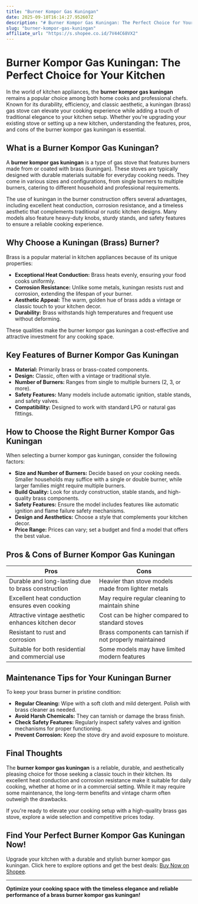 ```yaml
---
title: "Burner Kompor Gas Kuningan"
date: 2025-09-10T16:14:27.952607Z
description: "# Burner Kompor Gas Kuningan: The Perfect Choice for Your Kitchen..."
slug: "burner-kompor-gas-kuningan"
affiliate_url: "https://s.shopee.co.id/7V44C68VX2"
---
```

# Burner Kompor Gas Kuningan: The Perfect Choice for Your Kitchen

In the world of kitchen appliances, the **burner kompor gas kuningan** remains a popular choice among both home cooks and professional chefs. Known for its durability, efficiency, and classic aesthetic, a kuningan (brass) gas stove can elevate your cooking experience while adding a touch of traditional elegance to your kitchen setup. Whether you're upgrading your existing stove or setting up a new kitchen, understanding the features, pros, and cons of the burner kompor gas kuningan is essential.

## What is a Burner Kompor Gas Kuningan?

A **burner kompor gas kuningan** is a type of gas stove that features burners made from or coated with brass (kuningan). These stoves are typically designed with durable materials suitable for everyday cooking needs. They come in various sizes and configurations, from single burners to multiple burners, catering to different household and professional requirements.

The use of kuningan in the burner construction offers several advantages, including excellent heat conduction, corrosion resistance, and a timeless aesthetic that complements traditional or rustic kitchen designs. Many models also feature heavy-duty knobs, sturdy stands, and safety features to ensure a reliable cooking experience.

## Why Choose a Kuningan (Brass) Burner?

Brass is a popular material in kitchen appliances because of its unique properties:

- **Exceptional Heat Conduction:** Brass heats evenly, ensuring your food cooks uniformly.
- **Corrosion Resistance:** Unlike some metals, kuningan resists rust and corrosion, extending the lifespan of your burner.
- **Aesthetic Appeal:** The warm, golden hue of brass adds a vintage or classic touch to your kitchen decor.
- **Durability:** Brass withstands high temperatures and frequent use without deforming.

These qualities make the burner kompor gas kuningan a cost-effective and attractive investment for any cooking space.

## Key Features of Burner Kompor Gas Kuningan

- **Material:** Primarily brass or brass-coated components.
- **Design:** Classic, often with a vintage or traditional style.
- **Number of Burners:** Ranges from single to multiple burners (2, 3, or more).
- **Safety Features:** Many models include automatic ignition, stable stands, and safety valves.
- **Compatibility:** Designed to work with standard LPG or natural gas fittings.

## How to Choose the Right Burner Kompor Gas Kuningan

When selecting a burner kompor gas kuningan, consider the following factors:

- **Size and Number of Burners:** Decide based on your cooking needs. Smaller households may suffice with a single or double burner, while larger families might require multiple burners.
- **Build Quality:** Look for sturdy construction, stable stands, and high-quality brass components.
- **Safety Features:** Ensure the model includes features like automatic ignition and flame failure safety mechanisms.
- **Design and Aesthetics:** Choose a style that complements your kitchen decor.
- **Price Range:** Prices can vary; set a budget and find a model that offers the best value.

## Pros & Cons of Burner Kompor Gas Kuningan

| **Pros** | **Cons** |
| --- | --- |
| Durable and long-lasting due to brass construction | Heavier than stove models made from lighter metals |
| Excellent heat conduction ensures even cooking | May require regular cleaning to maintain shine |
| Attractive vintage aesthetic enhances kitchen decor | Cost can be higher compared to standard stoves |
| Resistant to rust and corrosion | Brass components can tarnish if not properly maintained |
| Suitable for both residential and commercial use | Some models may have limited modern features |

## Maintenance Tips for Your Kuningan Burner

To keep your brass burner in pristine condition:

- **Regular Cleaning:** Wipe with a soft cloth and mild detergent. Polish with brass cleaner as needed.
- **Avoid Harsh Chemicals:** They can tarnish or damage the brass finish.
- **Check Safety Features:** Regularly inspect safety valves and ignition mechanisms for proper functioning.
- **Prevent Corrosion:** Keep the stove dry and avoid exposure to moisture.
  
## Final Thoughts

The **burner kompor gas kuningan** is a reliable, durable, and aesthetically pleasing choice for those seeking a classic touch in their kitchen. Its excellent heat conduction and corrosion resistance make it suitable for daily cooking, whether at home or in a commercial setting. While it may require some maintenance, the long-term benefits and vintage charm often outweigh the drawbacks.

If you're ready to elevate your cooking setup with a high-quality brass gas stove, explore a wide selection and competitive prices today.

## Find Your Perfect Burner Kompor Gas Kuningan Now!

Upgrade your kitchen with a durable and stylish burner kompor gas kuningan. Click here to explore options and get the best deals: [Buy Now on Shopee](https://s.shopee.co.id/7V44C68VX2).

---
**Optimize your cooking space with the timeless elegance and reliable performance of a brass burner kompor gas kuningan!**